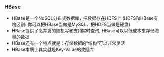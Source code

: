 ### HBase
- HBase是一个NoSQL分布式数据库，把数据存在HDFS上 (HDFS和HBase有啥区别: 你可以把HBase当做是MySQL，把HDFS当做是硬盘)
- HBase提供了高并发的随机写和支持实时查询, HBase可以以低成本来存储海量的数据
- HBase还有一个特点就是：存储数据的”结构“可以非常灵活
- HBase本质上其实就是Key-Value的数据库